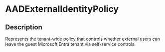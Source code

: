 # AADExternalIdentityPolicy

## Description

Represents the tenant-wide policy that controls whether external users can leave the guest Microsoft Entra tenant via self-service controls.
